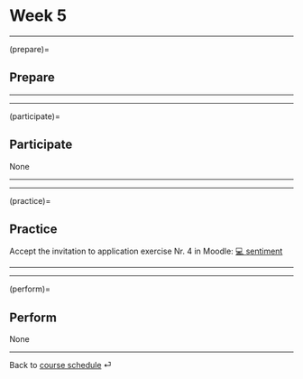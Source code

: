 # Week 5


---

(prepare)=
## Prepare



---

---


(participate)=
## Participate


None

---

---


(practice)=
## Practice


Accept the invitation to application exercise Nr. 4 in Moodle: [💻 sentiment](https://e-learning.hdm-stuttgart.de/moodle/mod/page/view.php?id=262127)


---

---

(perform)=
## Perform

None

---

Back to [course schedule](../docs/course-schedule.md) ⏎
